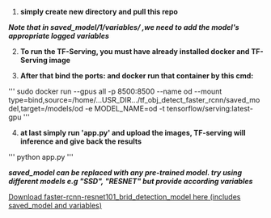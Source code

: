 1. **simply create new directory and pull this repo**

  **_Note that in saved_model/1/variables/ ,we need to add the model's appropriate logged variables_**

2. **To run the TF-Serving, you must have already installed docker and TF-Serving image**

3. **After that bind the ports: and docker run that container by this cmd:**

  ''' sudo docker run --gpus all -p 8500:8500 --name od --mount type=bind,source=/home/...USR_DIR.../tf_obj_detect_faster_rcnn/saved_model,target=/models/od -e MODEL_NAME=od -t tensorflow/serving:latest-gpu '''

4. **at last simply run 'app.py' and upload the images, TF-serving will inference and give back the results**

  ''' python app.py '''

  **_saved_model can be replaced with any pre-trained model. try using different models e.g "SSD", "RESNET" but provide according variables_**

[Download faster-rcnn-resnet101_brid_detection_model here (includes saved_model and variables)](https://drive.google.com/drive/folders/1vUvF9jUEtDo8usxaifAxthUMp1mSxLmT?usp=share_link)
